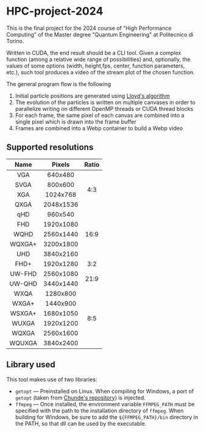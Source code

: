 # HPC-project-2024

This is the final project for the 2024 course of "High Performance Computing" of the Master degree "Quantum Engineering" at Politecnico di Torino.

Written in CUDA, the end result should be a CLI tool. Given a complex function (among a relative wide range of possibilities) and, optionally, the values of some options (width, height,fps, center, function parameters, etc.), such tool produces a video of the stream plot of the chosen function.

The general program flow is the following
1. Initial particle positions are generated using [Lloyd's algorithm](https://en.m.wikipedia.org/wiki/Lloyd's_algorithm)
2. The evolution of the particles is written on multiple canvases in order to parallelize writing on different OpenMP threads or CUDA thread blocks
3. For each frame, the same pixel of each canvas are combined into a single pixel which is drawn into the frame buffer
4. Frames are combined into a Webp container to build a Webp video


## Supported resolutions

<table style="text-align: center">
    <thead>
        <tr><th>Name</th><th>Pixels</th><th>Ratio</th></tr>
    </thead>
    <tbody>
        <tr><td>VGA</td><td>640x480</td><td rowspan="4">4:3</td></tr>
        <tr><td>SVGA</td><td>800x600</td></tr>
        <tr><td>XGA</td><td>1024x768</td></tr>
        <tr><td>QXGA</td><td>2048x1536</td></tr>
        <tr><td>qHD</td><td>960x540</td><td rowspan="5">16:9</td></tr>
        <tr><td>FHD</td><td>1920x1080</td></tr>
        <tr><td>WQHD</td><td>2560x1440</td></tr>
        <tr><td>WQXGA+</td><td>3200x1800</td></tr>
        <tr><td>UHD</td><td>3840x2160</td></tr>
        <tr><td>FHD+</td><td>1920x1280</td><td>3:2</td></tr>
        <tr><td>UW-FHD</td><td>2560x1080</td><td rowspan="2">21:9</td></tr>
        <tr><td>UW-QHD</td><td>3440x1440</td></tr>
        <tr><td>WXQA</td><td>1280x800</td><td rowspan="6">8:5</td></tr>
        <tr><td>WXGA+</td><td>1440x900</td></tr>
        <tr><td>WSXGA+</td><td>1680x1050</td></tr>
        <tr><td>WUXGA</td><td>1920x1200</td></tr>
        <tr><td>WQXGA</td><td>2560x1600</td></tr>
        <tr><td>WQUXGA</td><td>3840x2400</td></tr>
    </tbody>
</table>

## Library used

This tool makes use of two libraries:
- `getopt` &mdash; Preinstalled on Linux. When compiling for Windows, a port of `getopt` (taken from [Chunde's repository](https://github.com/Chunde/getopt-for-windows)) is injected.
- `ffmpeg` &mdash; Once installed, the environment variable `FFMPEG_PATH` must be specified with the path to the installation directory of `ffmpeg`. When building for Windows, be sure to add the `${FFMPEG_PATH}/bin` directory in the PATH, so that dll can be used by the executable.

